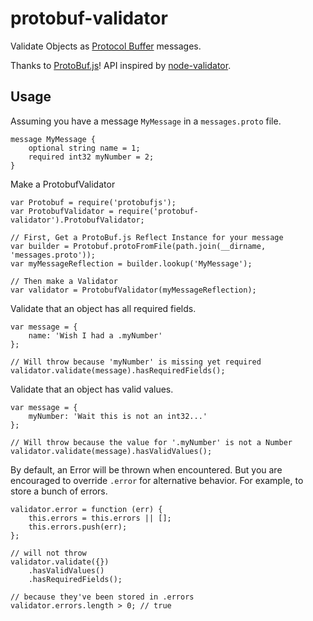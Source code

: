 # protobuf-validator

Validate Objects as [Protocol Buffer](https://developers.google.com/protocol-buffers/docs/proto) messages.

Thanks to [ProtoBuf.js](https://github.com/dcodeIO/ProtoBuf.js)!
API inspired by [node-validator](https://github.com/chriso/node-validator).

## Usage

Assuming you have a message `MyMessage` in a `messages.proto` file.

    message MyMessage {
        optional string name = 1;
        required int32 myNumber = 2;
    }

Make a ProtobufValidator

    var Protobuf = require('protobufjs');
    var ProtobufValidator = require('protobuf-validator').ProtobufValidator;

    // First, Get a ProtoBuf.js Reflect Instance for your message
    var builder = Protobuf.protoFromFile(path.join(__dirname, 'messages.proto'));
    var myMessageReflection = builder.lookup('MyMessage');
    
    // Then make a Validator
    var validator = ProtobufValidator(myMessageReflection);

Validate that an object has all required fields.    

    var message = {
        name: 'Wish I had a .myNumber'
    };
    
    // Will throw because 'myNumber' is missing yet required
    validator.validate(message).hasRequiredFields();

Validate that an object has valid values.

    var message = {
        myNumber: 'Wait this is not an int32...'
    };
    
    // Will throw because the value for '.myNumber' is not a Number
    validator.validate(message).hasValidValues();

By default, an Error will be thrown when encountered. But you are encouraged to override `.error` for alternative behavior. For example, to store a bunch of errors.

    validator.error = function (err) {
        this.errors = this.errors || [];
        this.errors.push(err);
    };
    
    // will not throw
    validator.validate({})
        .hasValidValues()
        .hasRequiredFields();
    
    // because they've been stored in .errors
    validator.errors.length > 0; // true

